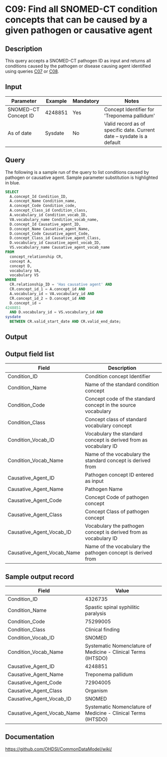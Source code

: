 # C09: Find all SNOMED-CT condition concepts that can be caused by a given pathogen or causative agent

## Description
This query accepts a SNOMED-CT pathogen ID as input and returns all conditions caused by the pathogen or disease causing agent identified using queries  [C07](http://vocabqueries.omop.org/condition-queries/c7) or  [C08](http://vocabqueries.omop.org/condition-queries/c8).

## Input

|  Parameter |  Example |  Mandatory |  Notes |
| --- | --- | --- | --- |
|  SNOMED-CT Concept ID |  4248851 |  Yes | Concept Identifier for 'Treponema pallidum' |
|  As of date |  Sysdate |  No | Valid record as of specific date. Current date – sysdate is a default |

## Query
The following is a sample run of the query to list conditions caused by pathogen or causative agent. Sample parameter substitution is highlighted in  blue.

```sql
SELECT 
  A.concept_Id Condition_ID, 
  A.concept_Name Condition_name, 
  A.concept_Code Condition_code, 
  A.concept_Class_id Condition_class, 
  A.vocabulary_id Condition_vocab_ID, 
  VA.vocabulary_name Condition_vocab_name, 
  D.concept_Id Causative_agent_ID, 
  D.concept_Name Causative_agent_Name, 
  D.concept_Code Causative_agent_Code, 
  D.concept_Class_id Causative_agent_Class, 
  D.vocabulary_id Causative_agent_vocab_ID, 
  VS.vocabulary_name Causative_agent_vocab_name 
FROM 
  concept_relationship CR, 
  concept A, 
  concept D, 
  vocabulary VA, 
  vocabulary VS
WHERE 
  CR.relationship_ID = 'Has causative agent' AND 
  CR.concept_id_1 = A.concept_id AND 
  A.vocabulary_id = VA.vocabulary_id AND 
  CR.concept_id_2 = D.concept_id AND 
  D.concept_id =
4248851                                             
  AND D.vocabulary_id = VS.vocabulary_id AND 
sysdate                                             
  BETWEEN CR.valid_start_date AND CR.valid_end_date;
```

## Output

## Output field list

|  Field |  Description |
| --- | --- |
|  Condition_ID |  Condition concept Identifier |
|  Condition_Name |  Name of the standard condition concept |
|  Condition_Code |  Concept code of the standard concept in the source vocabulary |
|  Condition_Class |  Concept class of standard vocabulary concept |
|  Condition_Vocab_ID |  Vocabulary the standard concept is derived from as vocabulary ID |
|  Condition_Vocab_Name |  Name of the vocabulary the standard concept is derived from |
|  Causative_Agent_ID |  Pathogen concept ID entered as input |
|  Causative_Agent_Name |  Pathogen Name |
|  Causative_Agent_Code |  Concept Code of pathogen concept |
|  Causative_Agent_Class |  Concept Class of pathogen concept |
|  Causative_Agent_Vocab_ID |  Vocabulary the pathogen concept is derived from as vocabulary ID |
|  Causative_Agent_Vocab_Name |  Name of the vocabulary the pathogen concept is derived from |

## Sample output record

|  Field |  Value |
| --- | --- |
|  Condition_ID |  4326735 |
|  Condition_Name |  Spastic spinal syphilitic paralysis |
|  Condition_Code |  75299005 |
|  Condition_Class |  Clinical finding |
|  Condition_Vocab_ID |  SNOMED |
|  Condition_Vocab_Name |  Systematic Nomenclature of Medicine - Clinical Terms (IHTSDO) |
|  Causative_Agent_ID |  4248851 |
|  Causative_Agent_Name |  Treponema pallidum |
|  Causative_Agent_Code |  72904005 |
|  Causative_Agent_Class |  Organism |
|  Causative_Agent_Vocab_ID |  SNOMED |
|  Causative_Agent_Vocab_Name |  Systematic Nomenclature of Medicine - Clinical Terms (IHTSDO) |

## Documentation
https://github.com/OHDSI/CommonDataModel/wiki/
